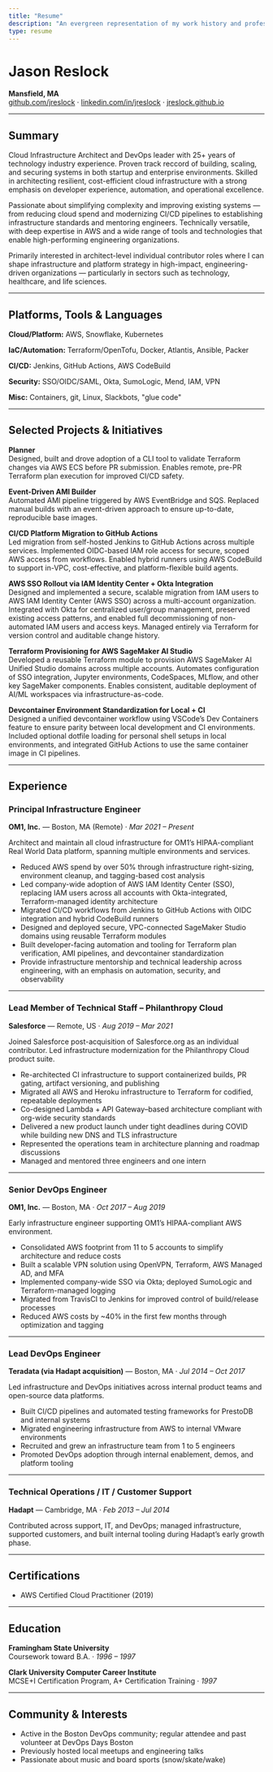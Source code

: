 ```yaml
---
title: "Resume"
description: "An evergreen representation of my work history and professional experience"
type: resume
---
```


# Jason Reslock

**Mansfield, MA**  
[github.com/jreslock](https://github.com/jreslock) · [linkedin.com/in/jreslock](https://linkedin.com/in/jreslock) · [jreslock.github.io](https://jreslock.github.io)

---

## Summary

Cloud Infrastructure Architect and DevOps leader with 25+ years of technology industry experience. Proven track reccord of building, scaling, and securing systems in both startup and enterprise environments. Skilled in architecting resilient, cost-efficient cloud infrastructure with a strong emphasis on developer experience, automation, and operational excellence.

Passionate about simplifying complexity and improving existing systems — from reducing cloud spend and modernizing CI/CD pipelines to establishing infrastructure standards and mentoring engineers. Technically versatile, with deep expertise in AWS and a wide range of tools and technologies that enable high-performing engineering organizations.

Primarily interested in architect-level individual contributor roles where I can shape infrastructure and platform strategy in high-impact, engineering-driven organizations — particularly in sectors such as technology, healthcare, and life sciences.

---

## Platforms, Tools & Languages

**Cloud/Platform:** AWS, Snowflake, Kubernetes  

**IaC/Automation:** Terraform/OpenTofu, Docker, Atlantis, Ansible, Packer  

**CI/CD:** Jenkins, GitHub Actions, AWS CodeBuild

**Security:** SSO/OIDC/SAML, Okta, SumoLogic, Mend, IAM, VPN  

**Misc:** Containers, git, Linux, Slackbots, "glue code"

---

## Selected Projects & Initiatives

**Planner**  
Designed, built and drove adoption of a CLI tool to validate Terraform changes via AWS ECS before PR submission. Enables remote, pre-PR Terraform plan execution for improved CI/CD safety.

**Event-Driven AMI Builder**  
Automated AMI pipeline triggered by AWS EventBridge and SQS. Replaced manual builds with an event-driven approach to ensure up-to-date, reproducible base images.

**CI/CD Platform Migration to GitHub Actions**  
Led migration from self-hosted Jenkins to GitHub Actions across multiple services. Implemented OIDC-based IAM role access for secure, scoped AWS access from workflows. Enabled hybrid runners using AWS CodeBuild to support in-VPC, cost-effective, and platform-flexible build agents.

**AWS SSO Rollout via IAM Identity Center + Okta Integration**  
Designed and implemented a secure, scalable migration from IAM users to AWS IAM Identity Center (AWS SSO) across a multi-account organization. Integrated with Okta for centralized user/group management, preserved existing access patterns, and enabled full decommissioning of non-automated IAM users and access keys. Managed entirely via Terraform for version control and auditable change history.

**Terraform Provisioning for AWS SageMaker AI Studio**  
Developed a reusable Terraform module to provision AWS SageMaker AI Unified Studio domains across multiple accounts. Automates configuration of SSO integration, Jupyter environments, CodeSpaces, MLflow, and other key SageMaker components. Enables consistent, auditable deployment of AI/ML workspaces via infrastructure-as-code.

**Devcontainer Environment Standardization for Local + CI**  
Designed a unified devcontainer workflow using VSCode’s Dev Containers feature to ensure parity between local development and CI environments. Included optional dotfile loading for personal shell setups in local environments, and integrated GitHub Actions to use the same container image in CI pipelines.

---

## Experience

### Principal Infrastructure Engineer  
**OM1, Inc.** — Boston, MA (Remote) · *Mar 2021 – Present*

Architect and maintain all cloud infrastructure for OM1’s HIPAA-compliant Real World Data platform, spanning multiple environments and services.

- Reduced AWS spend by over 50% through infrastructure right-sizing, environment cleanup, and tagging-based cost analysis  
- Led company-wide adoption of AWS IAM Identity Center (SSO), replacing IAM users across all accounts with Okta-integrated, Terraform-managed identity architecture  
- Migrated CI/CD workflows from Jenkins to GitHub Actions with OIDC integration and hybrid CodeBuild runners  
- Designed and deployed secure, VPC-connected SageMaker Studio domains using reusable Terraform modules  
- Built developer-facing automation and tooling for Terraform plan verification, AMI pipelines, and devcontainer standardization  
- Provide infrastructure mentorship and technical leadership across engineering, with an emphasis on automation, security, and observability

---

### Lead Member of Technical Staff – Philanthropy Cloud  
**Salesforce** — Remote, US · *Aug 2019 – Mar 2021*

Joined Salesforce post-acquisition of Salesforce.org as an individual contributor. Led infrastructure modernization for the Philanthropy Cloud product suite.

- Re-architected CI infrastructure to support containerized builds, PR gating, artifact versioning, and publishing  
- Migrated all AWS and Heroku infrastructure to Terraform for codified, repeatable deployments  
- Co-designed Lambda + API Gateway–based architecture compliant with org-wide security standards  
- Delivered a new product launch under tight deadlines during COVID while building new DNS and TLS infrastructure  
- Represented the operations team in architecture planning and roadmap discussions  
- Managed and mentored three engineers and one intern

---

### Senior DevOps Engineer  
**OM1, Inc.** — Boston, MA · *Oct 2017 – Aug 2019*

Early infrastructure engineer supporting OM1’s HIPAA-compliant AWS environment.

- Consolidated AWS footprint from 11 to 5 accounts to simplify architecture and reduce costs  
- Built a scalable VPN solution using OpenVPN, Terraform, AWS Managed AD, and MFA  
- Implemented company-wide SSO via Okta; deployed SumoLogic and Terraform-managed logging  
- Migrated from TravisCI to Jenkins for improved control of build/release processes  
- Reduced AWS costs by ~40% in the first few months through optimization and tagging

---

### Lead DevOps Engineer  
**Teradata (via Hadapt acquisition)** — Boston, MA · *Jul 2014 – Oct 2017*

Led infrastructure and DevOps initiatives across internal product teams and open-source data platforms.

- Built CI/CD pipelines and automated testing frameworks for PrestoDB and internal systems  
- Migrated engineering infrastructure from AWS to internal VMware environments  
- Recruited and grew an infrastructure team from 1 to 5 engineers  
- Promoted DevOps adoption through internal enablement, demos, and platform tooling

---

### Technical Operations / IT / Customer Support  
**Hadapt** — Cambridge, MA · *Feb 2013 – Jul 2014*

Contributed across support, IT, and DevOps; managed infrastructure, supported customers, and built internal tooling during Hadapt’s early growth phase.

---

## Certifications

- AWS Certified Cloud Practitioner (2019)

---

## Education

**Framingham State University**  
Coursework toward B.A. · *1996 – 1997*

**Clark University Computer Career Institute**  
MCSE+I Certification Program, A+ Certification Training · *1997*

---

## Community & Interests

- Active in the Boston DevOps community; regular attendee and past volunteer at DevOps Days Boston  
- Previously hosted local meetups and engineering talks  
- Passionate about music and board sports (snow/skate/wake)